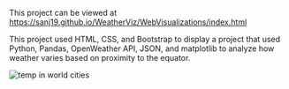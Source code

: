 
This project can be viewed at https://sanj19.github.io/WeatherViz/WebVisualizations/index.html

This project used HTML, CSS, and Bootstrap to display a project that used Python, Pandas, OpenWeather API, JSON, and matplotlib to analyze how weather varies based on proximity to the equator.

![temp in world cities](TemperatureInWorldCities.png "Temp in World Cities")
